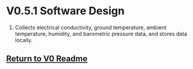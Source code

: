 # V0.5.1 Software Design

1. Collects electrical conductivity, ground temperature, ambient temperature, humidity, and barometric pressure data, and stores data locally.

## [Return to V0 Readme](https://github.com/ARTS-Laboratory/Smart-Penetrometers-with-Edge-Computing-and-Intelligent-Embedded-Systems/blob/main/V0/README.md)
